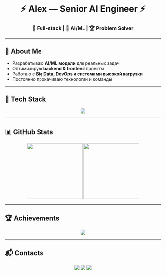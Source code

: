 <h1 align="center">⚡ Alex — Senior AI Engineer ⚡</h1>
<h3 align="center">🚀 Full-stack | 🤖 AI/ML | 🏆 Problem Solver</h3>

---

## 🦾 About Me
- Разрабатываю **AI/ML модели** для реальных задач  
- Оптимизирую **backend & frontend** проекты  
- Работаю с **Big Data, DevOps и системами высокой нагрузки**  
- Постоянно прокачиваю технологии и команды  

---

## 🚀 Tech Stack

<p align="center">
  <img src="https://skillicons.dev/icons?i=python,js,ts,react,vue,nodejs,django,flask,postgresql,mongodb,docker,aws,linux,git" />
</p>

---

## 📊 GitHub Stats

<p align="center">
  <img src="https://github-readme-stats.vercel.app/api?username=USERNAME&show_icons=true&theme=tokyonight&hide_border=true&count_private=true" height="180"/>
  <img src="https://github-readme-streak-stats.herokuapp.com/?user=USERNAME&theme=tokyonight&hide_border=true" height="180"/>
</p>

---

## 🏆 Achievements

<p align="center">
  <img src="https://github-profile-trophy.vercel.app/?username=USERNAME&theme=matrix&margin-w=15&margin-h=15&column=6" />
</p>

---

## 📬 Contacts

<p align="center">
  <a href="mailto:youremail@gmail.com"><img src="https://img.shields.io/badge/Email-📩_Связаться-red?style=for-the-badge&logo=gmail&logoColor=white"/></a>
  <a href="https://t.me/yourtelegram"><img src="https://img.shields.io/badge/Telegram-🔥_Написать-blue?style=for-the-badge&logo=telegram&logoColor=white"/></a>
  <a href="https://linkedin.com/in/yourlinkedin"><img src="https://img.shields.io/badge/LinkedIn-⚡_Профиль-blue?style=for-the-badge&logo=linkedin&logoColor=white"/></a>
</p>
